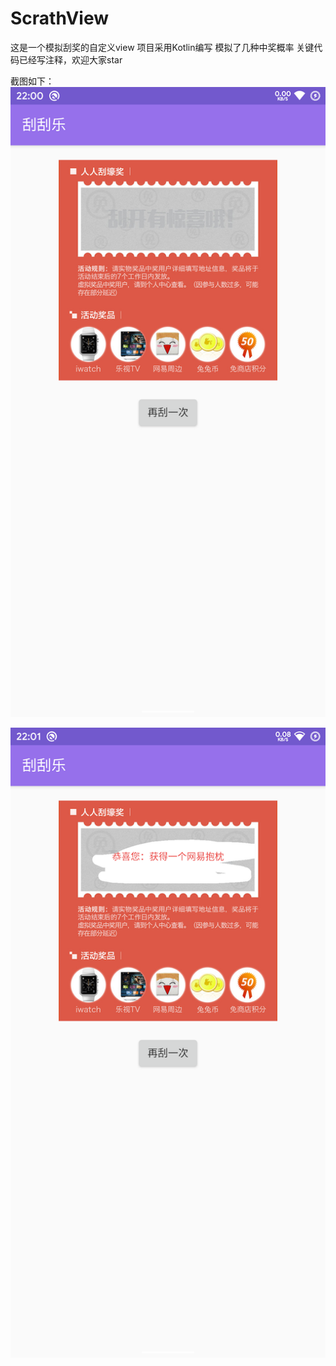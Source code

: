 # ScrathView
这是一个模拟刮奖的自定义view
项目采用Kotlin编写
模拟了几种中奖概率
关键代码已经写注释，欢迎大家star


截图如下：
![效果图](https://github.com/vampire184/ScrathView/blob/master/device-2020-06-06-215653.png)

![刮奖效果](https://github.com/vampire184/ScrathView/blob/master/device-2020-06-06-215751.png)

